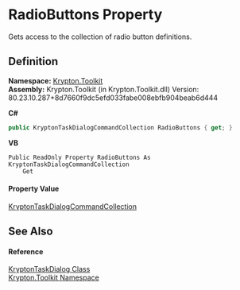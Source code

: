 # RadioButtons Property


Gets access to the collection of radio button definitions.



## Definition
**Namespace:** <a href="79d2eac2-21f4-54ff-7552-b20c33c30600.md">Krypton.Toolkit</a>  
**Assembly:** Krypton.Toolkit (in Krypton.Toolkit.dll) Version: 80.23.10.287+8d7660f9dc5efd033fabe008ebfb904beab6d444

**C#**
``` C#
public KryptonTaskDialogCommandCollection RadioButtons { get; }
```
**VB**
``` VB
Public ReadOnly Property RadioButtons As KryptonTaskDialogCommandCollection
	Get
```



#### Property Value
<a href="1f5a31b3-50bf-d2c8-66c2-84edecc2f103.md">KryptonTaskDialogCommandCollection</a>

## See Also


#### Reference
<a href="97e66c69-bc63-6731-45d7-860bb11df4c0.md">KryptonTaskDialog Class</a>  
<a href="79d2eac2-21f4-54ff-7552-b20c33c30600.md">Krypton.Toolkit Namespace</a>  
